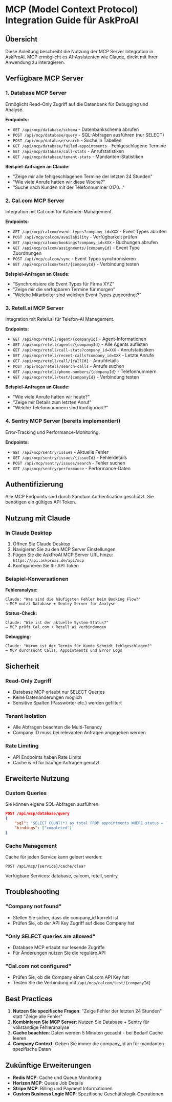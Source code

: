 # MCP (Model Context Protocol) Integration Guide für AskProAI

## Übersicht

Diese Anleitung beschreibt die Nutzung der MCP Server Integration in AskProAI. MCP ermöglicht es AI-Assistenten wie Claude, direkt mit Ihrer Anwendung zu interagieren.

## Verfügbare MCP Server

### 1. Database MCP Server
Ermöglicht Read-Only Zugriff auf die Datenbank für Debugging und Analyse.

**Endpoints:**
- `GET /api/mcp/database/schema` - Datenbankschema abrufen
- `POST /api/mcp/database/query` - SQL-Abfragen ausführen (nur SELECT)
- `POST /api/mcp/database/search` - Suche in Tabellen
- `GET /api/mcp/database/failed-appointments` - Fehlgeschlagene Termine
- `GET /api/mcp/database/call-stats` - Anrufstatistiken
- `GET /api/mcp/database/tenant-stats` - Mandanten-Statistiken

**Beispiel-Anfragen an Claude:**
- "Zeige mir alle fehlgeschlagenen Termine der letzten 24 Stunden"
- "Wie viele Anrufe hatten wir diese Woche?"
- "Suche nach Kunden mit der Telefonnummer 0170..."

### 2. Cal.com MCP Server
Integration mit Cal.com für Kalender-Management.

**Endpoints:**
- `GET /api/mcp/calcom/event-types?company_id=XXX` - Event Types abrufen
- `POST /api/mcp/calcom/availability` - Verfügbarkeit prüfen
- `GET /api/mcp/calcom/bookings?company_id=XXX` - Buchungen abrufen
- `GET /api/mcp/calcom/assignments/{companyId}` - Event Type Zuordnungen
- `POST /api/mcp/calcom/sync` - Event Types synchronisieren
- `GET /api/mcp/calcom/test/{companyId}` - Verbindung testen

**Beispiel-Anfragen an Claude:**
- "Synchronisiere die Event Types für Firma XYZ"
- "Zeige mir die verfügbaren Termine für morgen"
- "Welche Mitarbeiter sind welchen Event Types zugeordnet?"

### 3. Retell.ai MCP Server
Integration mit Retell.ai für Telefon-AI Management.

**Endpoints:**
- `GET /api/mcp/retell/agent/{companyId}` - Agent-Informationen
- `GET /api/mcp/retell/agents/{companyId}` - Alle Agents auflisten
- `GET /api/mcp/retell/call-stats?company_id=XXX` - Anrufstatistiken
- `GET /api/mcp/retell/recent-calls?company_id=XXX` - Letzte Anrufe
- `GET /api/mcp/retell/call/{callId}` - Anrufdetails
- `POST /api/mcp/retell/search-calls` - Anrufe suchen
- `GET /api/mcp/retell/phone-numbers/{companyId}` - Telefonnummern
- `GET /api/mcp/retell/test/{companyId}` - Verbindung testen

**Beispiel-Anfragen an Claude:**
- "Wie viele Anrufe hatten wir heute?"
- "Zeige mir Details zum letzten Anruf"
- "Welche Telefonnummern sind konfiguriert?"

### 4. Sentry MCP Server (bereits implementiert)
Error-Tracking und Performance-Monitoring.

**Endpoints:**
- `GET /api/mcp/sentry/issues` - Aktuelle Fehler
- `GET /api/mcp/sentry/issues/{issueId}` - Fehlerdetails
- `POST /api/mcp/sentry/issues/search` - Fehler suchen
- `GET /api/mcp/sentry/performance` - Performance-Daten

## Authentifizierung

Alle MCP Endpoints sind durch Sanctum Authentication geschützt. Sie benötigen ein gültiges API Token.

## Nutzung mit Claude

### In Claude Desktop
1. Öffnen Sie Claude Desktop
2. Navigieren Sie zu den MCP Server Einstellungen
3. Fügen Sie die AskProAI MCP Server URL hinzu: `https://api.askproai.de/api/mcp`
4. Konfigurieren Sie Ihr API Token

### Beispiel-Konversationen

**Fehleranalyse:**
```
Claude: "Was sind die häufigsten Fehler beim Booking Flow?"
→ MCP nutzt Database + Sentry Server für Analyse
```

**Status-Check:**
```
Claude: "Wie ist der aktuelle System-Status?"
→ MCP prüft Cal.com + Retell.ai Verbindungen
```

**Debugging:**
```
Claude: "Warum ist der Termin für Kunde Schmidt fehlgeschlagen?"
→ MCP durchsucht Calls, Appointments und Error Logs
```

## Sicherheit

### Read-Only Zugriff
- Database MCP erlaubt nur SELECT Queries
- Keine Datenänderungen möglich
- Sensitive Spalten (Passwörter etc.) werden gefiltert

### Tenant Isolation
- Alle Abfragen beachten die Multi-Tenancy
- Company ID muss bei relevanten Anfragen angegeben werden

### Rate Limiting
- API Endpoints haben Rate Limits
- Cache wird für häufige Anfragen genutzt

## Erweiterte Nutzung

### Custom Queries
Sie können eigene SQL-Abfragen ausführen:
```json
POST /api/mcp/database/query
{
    "sql": "SELECT COUNT(*) as total FROM appointments WHERE status = ?",
    "bindings": ["completed"]
}
```

### Cache Management
Cache für jeden Service kann geleert werden:
```
POST /api/mcp/{service}/cache/clear
```
Verfügbare Services: database, calcom, retell, sentry

## Troubleshooting

### "Company not found"
- Stellen Sie sicher, dass die company_id korrekt ist
- Prüfen Sie, ob der API Key Zugriff auf diese Company hat

### "Only SELECT queries are allowed"
- Database MCP erlaubt nur lesende Zugriffe
- Für Änderungen nutzen Sie die reguläre API

### "Cal.com not configured"
- Prüfen Sie, ob die Company einen Cal.com API Key hat
- Testen Sie die Verbindung mit `/api/mcp/calcom/test/{companyId}`

## Best Practices

1. **Nutzen Sie spezifische Fragen**: "Zeige Fehler der letzten 24 Stunden" statt "Zeige alle Fehler"
2. **Kombinieren Sie MCP Server**: Nutzen Sie Database + Sentry für vollständige Fehleranalyse
3. **Cache beachten**: Daten werden 5 Minuten gecacht - bei Bedarf Cache leeren
4. **Company Context**: Geben Sie immer die company_id an für mandanten-spezifische Daten

## Zukünftige Erweiterungen

- **Redis MCP**: Cache und Queue Monitoring
- **Horizon MCP**: Queue Job Details
- **Stripe MCP**: Billing und Payment Informationen
- **Custom Business Logic MCP**: Spezifische Geschäftslogik-Operationen
